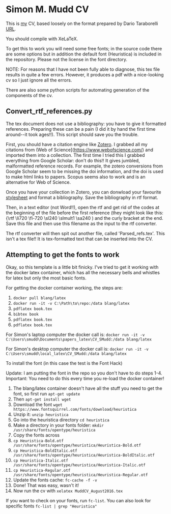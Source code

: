 Simon M. Mudd CV
=============================

This is [my](http://www.geos.ed.ac.uk/homes/smudd) CV, based loosely on the format prepared by Dario Taraborelli
[URL](http://nitens.org/taraborelli/cvtex). 

You should compile with XeLaTeX.

To get this to work you will need some free fonts; in the source code there are some options but in addition the default font (Heuristica) is included in the repository. Please not the license in the font directory. 

NOTE: For reasons that I have not been fully able to diagnose, this tex file results in quite a few errors.
However, it produces a pdf with a nice-looking cv so I just ignore all the errors. 

There are also some python scripts for automating generation of the components of the cv. 

Convert_rtf_references.py
----------------------------------
The tex document does not use a bibliography: you have to give it formatted references. 
Preparing these can be a pain (I did it by hand the first time around--it took ages!!). 
This script should save you the trouble. 

First, you should have a citation engine like [Zotero](https://www.zotero.org/). 
I grabbed all my citations from (Web of Science](https://www.webofscience.com/) and imported them into a collection.
The first time I tried this I grabbed everything from Google Scholar: don't do this!! It gives jumbled, malformatted reference records. 
For example, the zotero conversions from Google Scholar seem to be missing the doi information, and the doi is used to make html links to papers. 
Scopus seems also to work and is an alternative for Web of Science.

Once you have your collection in Zotero, you can donwload your favourite [stylesheet](https://www.zotero.org/styles) and format a bibliography. 
Save the bibliography in rtf format. 

Then, in a text editor (not Word!!), open the rtf and get rid of the codes at the beginning of the file before the first reference (they might look like this: {\rtf \li720 \fi-720 \sl240 \slmult1 \sa240 ) and the curly bracket at the end. 
Save this file and then use this filename as the input to the rtf converter. 

The rtf converter will then spit out another file, called 'Parsed_refs.tex'. 
This isn't a tex file!! It is tex-formatted text that can be inserted into the CV. 

Attempting to get the fonts to work
---------------------------------------------------------

Okay, so this template is a little bit finicky. 
I've tried to get it working with the docker latex container, which has all the necessary bells and whistles for latex but only the most basic fonts. 


For getting the docker container working, the steps are:
1. `docker pull blang/latex`
2. `docker run -it -v C:\Path\to\repo:/data blang/latex`
3. `pdflatex book.tex`
4. `bibtex book`
5. `pdflatex book.tex`
6. `pdflatex book.tex`

For Simon's laptop computer the docker call is:
`docker run -it -v C:\Users\smudd\Documents\papers_latex\CV_SMudd:/data blang/latex`

For Simon's desktop computer the docker call is:
`docker run -it -v C:\Users\smudd\local_latex\CV_SMudd:/data blang/latex`

To install the font (in this case the test is the Font Hack)

Update: I am putting the font in the repo so you don't have to do steps 1-4.
Important: You need to do this every time you re-load the docker container!

1. The blang/latex container doesn't have all the stuff you need to get the font, so first run `apt-get update`
2. Then `apt-get install wget`
3. Download the font `wget https://www.fontsquirrel.com/fonts/download/heuristica`
4. Unzip it: `unzip heuristica`
4. Go into the heuristica directory `cd heuristica`
5. Make a directory in your fonts folder: `mkdir /usr/share/fonts/opentype/heuristica`
6. Copy the fonts across
7. `cp Heuristica-Bold.otf /usr/share/fonts/opentype/heuristica/Heuristica-Bold.otf`
8. `cp Heuristica-BoldItalic.otf /usr/share/fonts/opentype/heuristica/Heuristica-BoldItalic.otf`
9. `cp Heuristica-Italic.otf /usr/share/fonts/opentype/heuristica/Heuristica-Italic.otf`
10. `cp Heuristica-Regular.otf /usr/share/fonts/opentype/heuristica/Heuristica-Regular.otf`
11. Update the fonts cache: `fc-cache -f -v`
12. Done! That was easy, wasn't it!
13. Now run the cv with `xelatex MuddCV_August2016.tex`

If you want to check on your fonts, run `fc-list`. 
You can also look for specific fonts `fc-list | grep "Heuristica"`
